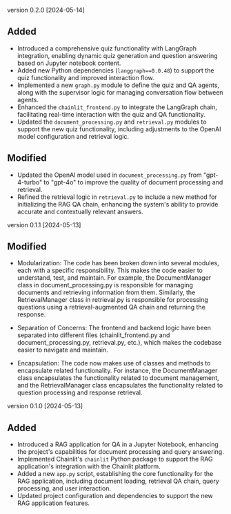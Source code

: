 version 0.2.0 [2024-05-14]

## Added

- Introduced a comprehensive quiz functionality with LangGraph integration, enabling dynamic quiz generation and question answering based on Jupyter notebook content.
- Added new Python dependencies (`langgraph==0.0.48`) to support the quiz functionality and improved interaction flow.
- Implemented a new `graph.py` module to define the quiz and QA agents, along with the supervisor logic for managing conversation flow between agents.
- Enhanced the `chainlit_frontend.py` to integrate the LangGraph chain, facilitating real-time interaction with the quiz and QA functionality.
- Updated the `document_processing.py` and `retrieval.py` modules to support the new quiz functionality, including adjustments to the OpenAI model configuration and retrieval logic.

## Modified

- Updated the OpenAI model used in `document_processing.py` from "gpt-4-turbo" to "gpt-4o" to improve the quality of document processing and retrieval.
- Refined the retrieval logic in `retrieval.py` to include a new method for initializing the RAG QA chain, enhancing the system's ability to provide accurate and contextually relevant answers.

version 0.1.1 [2024-05-13]

## Modified

- Modularization: The code has been broken down into several modules, each with a specific responsibility. This makes the code easier to understand, test, and maintain. For example, the DocumentManager class in document_processing.py is responsible for managing documents and retrieving information from them. Similarly, the RetrievalManager class in retrieval.py is responsible for processing questions using a retrieval-augmented QA chain and returning the response.

- Separation of Concerns: The frontend and backend logic have been separated into different files (chainlit_frontend.py and document_processing.py, retrieval.py, etc.), which makes the codebase easier to navigate and maintain.

- Encapsulation: The code now makes use of classes and methods to encapsulate related functionality. For instance, the DocumentManager class encapsulates the functionality related to document management, and the RetrievalManager class encapsulates the functionality related to question processing and response retrieval.

version 0.1.0 [2024-05-13]

## Added

- Introduced a RAG application for QA in a Jupyter Notebook, enhancing the project's capabilities for document processing and query answering.
- Implemented Chainlit's `chainlit` Python package to support the RAG application's integration with the Chainlit platform.
- Added a new `app.py` script, establishing the core functionality for the RAG application, including document loading, retrieval QA chain, query processing, and user interaction.
- Updated project configuration and dependencies to support the new RAG application features.
